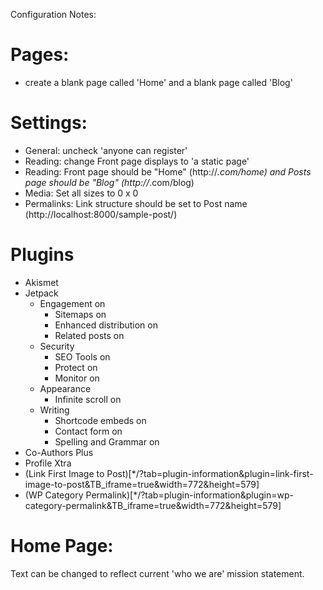 Configuration Notes:

# Pages:

- create a blank page called 'Home' and a blank page called 'Blog'

# Settings: 

- General: uncheck 'anyone can register'
- Reading: change Front page displays to 'a static page'
- Reading: Front page should be "Home" (http://*.com/home) and Posts page should be "Blog" (http://*.com/blog)
- Media: Set all sizes to 0 x 0
- Permalinks: Link structure should be set to Post name (http://localhost:8000/sample-post/)

# Plugins

- Akismet
- Jetpack
  - Engagement on
    - Sitemaps on
    - Enhanced distribution on
    - Related posts on
  - Security
    - SEO Tools on
    - Protect on
    - Monitor on
  - Appearance
    - Infinite scroll on
  - Writing
    - Shortcode embeds on
    - Contact form on
    - Spelling and Grammar on
-   Co-Authors Plus
- Profile Xtra
- (Link First Image to Post)[*/?tab=plugin-information&plugin=link-first-image-to-post&TB_iframe=true&width=772&height=579]
- (WP Category Permalink)[*/?tab=plugin-information&plugin=wp-category-permalink&TB_iframe=true&width=772&height=579]

# Home Page:

Text can be changed to reflect current 'who we are' mission statement.